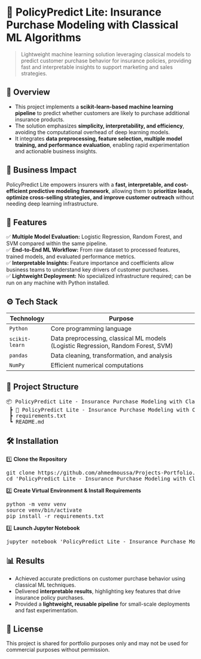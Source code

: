 # 📌 PolicyPredict Lite: Insurance Purchase Modeling with Classical ML Algorithms
> Lightweight machine learning solution leveraging classical models to predict customer purchase behavior for insurance policies, providing fast and interpretable insights to support marketing and sales strategies.


## 📖 Overview
- This project implements a **scikit-learn-based machine learning pipeline** to predict whether customers are likely to purchase additional insurance products.
- The solution emphasizes **simplicity, interpretability, and efficiency**, avoiding the computational overhead of deep learning models.
- It integrates **data preprocessing, feature selection, multiple model training, and performance evaluation**, enabling rapid experimentation and actionable business insights.


## 🏢 Business Impact
PolicyPredict Lite empowers insurers with a **fast, interpretable, and cost-efficient predictive modeling framework**, allowing them to **prioritize leads, optimize cross-selling strategies, and improve customer outreach** without needing deep learning infrastructure.


## 🚀 Features
✅ **Multiple Model Evaluation:** Logistic Regression, Random Forest, and SVM compared within the same pipeline.  
✅ **End-to-End ML Workflow:** From raw dataset to processed features, trained models, and evaluated performance metrics.  
✅ **Interpretable Insights:** Feature importance and coefficients allow business teams to understand key drivers of customer purchases.  
✅ **Lightweight Deployment:** No specialized infrastructure required; can be run on any machine with Python installed.  


## ⚙️ Tech Stack
| Technology     | Purpose                                                                           |
| -------------- | --------------------------------------------------------------------------------- |
| `Python`       | Core programming language                                                         |
| `scikit-learn` | Data preprocessing, classical ML models (Logistic Regression, Random Forest, SVM) |
| `pandas`       | Data cleaning, transformation, and analysis                                       |
| `NumPy`        | Efficient numerical computations                                                  |


## 📂 Project Structure
<pre>
📦 PolicyPredict Lite - Insurance Purchase Modeling with Classical ML Algorithms
 ┣ 📜 PolicyPredict Lite - Insurance Purchase Modeling with Classical ML Algorithms.ipynb    # Main notebook (data preprocessing, model training, evaluation)
 ┣ requirements.txt
 ┗ README.md
</pre>


## 🛠️ Installation
1️⃣ **Clone the Repository**
<pre>
git clone https://github.com/ahmedmoussa/Projects-Portfolio.git
cd 'PolicyPredict Lite - Insurance Purchase Modeling with Classical ML Algorithms'
</pre>

2️⃣ **Create Virtual Environment & Install Requirements**
<pre>
python -m venv venv
source venv/bin/activate
pip install -r requirements.txt
</pre>

3️⃣ **Launch Jupyter Notebook**
<pre>
jupyter notebook 'PolicyPredict Lite - Insurance Purchase Modeling with Classical ML Algorithms.ipynb'
</pre>


## 📊 Results
- Achieved accurate predictions on customer purchase behavior using classical ML techniques.
- Delivered **interpretable results**, highlighting key features that drive insurance policy purchases.
- Provided a **lightweight, reusable pipeline** for small-scale deployments and fast experimentation.


## 📝 License
This project is shared for portfolio purposes only and may not be used for commercial purposes without permission.